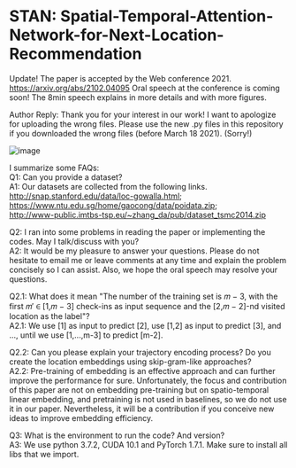 # STAN: Spatial-Temporal-Attention-Network-for-Next-Location-Recommendation
Update! The paper is accepted by the Web conference 2021. https://arxiv.org/abs/2102.04095
Oral speech at the conference is coming soon! The 8min speech explains in more details and with more figures. 

Author Reply: 
Thank you for your interest in our work! I want to apologize for uploading the wrong files. Please use the new .py files in this repository if you downloaded the wrong files (before March 18 2021). (Sorry!)

![image](https://github.com/yingtaoluo/Spatial-Temporal-Attention-Network-for-POI-Recommendation/blob/master/Cover.png)

I summarize some FAQs:  
Q1: Can you provide a dataset?  
A1: Our datasets are collected from the following links.  
http://snap.stanford.edu/data/loc-gowalla.html;  
https://www.ntu.edu.sg/home/gaocong/data/poidata.zip;  
http://www-public.imtbs-tsp.eu/~zhang_da/pub/dataset_tsmc2014.zip  
  
Q2: I ran into some problems in reading the paper or implementing the codes. May I talk/discuss with you?  
A2: It would be my pleasure to answer your questions. Please do not hesitate to email me or leave comments at any time and explain the problem concisely so I can assist. Also, we hope the oral speech may resolve your questions.  
  
Q2.1: What does it mean "The number of the training set is 𝑚 − 3, with the first 𝑚′ ∈ [1,𝑚 − 3] check-ins as input sequence and the [2,𝑚 − 2]-nd visited location as the label"?  
A2.1: We use [1] as input to predict [2], use [1,2] as input to predict [3], and ..., until we use [1,...,m-3] to predict [m-2].  
  
Q2.2: Can you please explain your trajectory encoding process? Do you create the location embeddings using skip-gram-like approaches?  
A2.2: Pre-training of embedding is an effective approach and can further improve the performance for sure. Unfortunately, the focus and contribution of this paper are not on embedding pre-training but on spatio-temporal linear embedding, and pretraining is not used in baselines, so we do not use it in our paper. Nevertheless, it will be a contribution if you conceive new ideas to improve embedding efficiency.  
  
Q3: What is the environment to run the code? And version?  
A3: We use python 3.7.2, CUDA 10.1 and PyTorch 1.7.1. Make sure to install all libs that we import.  
